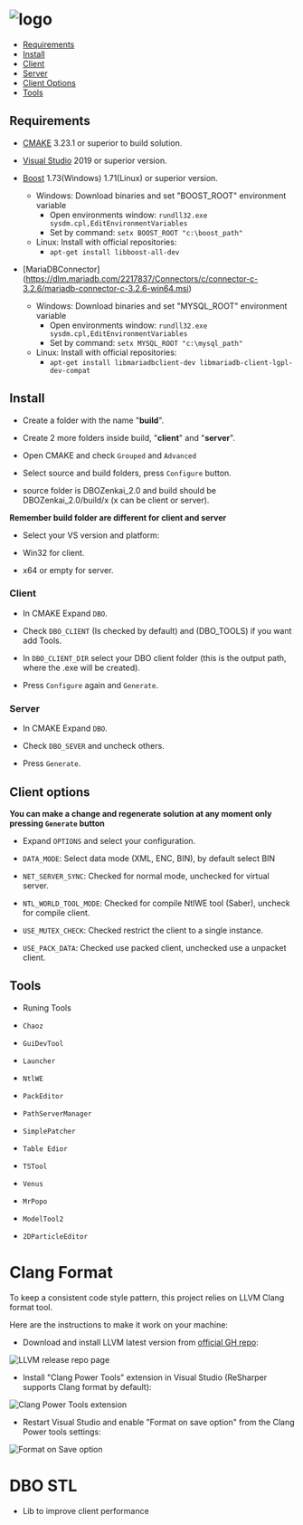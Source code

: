 # ![logo](https://dbozenkai.com/img/LogoDBOZ.png) 

* [Requirements](#requirements)
* [Install](#install)
* [Client](#client)
* [Server](#server)
* [Client Options](#client-options)
* [Tools](#tools)
  

## Requirements

- [CMAKE](https://cmake.org/download/) 3.23.1 or superior to build solution.

- [Visual Studio](https://visualstudio.microsoft.com/) 2019 or superior version.

- [Boost](https://sourceforge.net/projects/boost/files/boost-binaries/) 1.73(Windows) 1.71(Linux) or superior version.

  - Windows: Download binaries and set "BOOST_ROOT" environment variable
    - Open environments window: `rundll32.exe sysdm.cpl,EditEnvironmentVariables`
    - Set by command: `setx BOOST_ROOT "c:\boost_path"`
  - Linux: Install with official repositories:
    - `apt-get install libboost-all-dev`

- [MariaDBConnector] (https://dlm.mariadb.com/2217837/Connectors/c/connector-c-3.2.6/mariadb-connector-c-3.2.6-win64.msi)
  - Windows: Download binaries and set "MYSQL_ROOT" environment variable
    - Open environments window: `rundll32.exe sysdm.cpl,EditEnvironmentVariables`
    - Set by command: `setx MYSQL_ROOT "c:\mysql_path"`
  - Linux: Install with official repositories:
    - `apt-get install libmariadbclient-dev libmariadb-client-lgpl-dev-compat`

## Install

- Create a folder with the name "**build**".

- Create 2 more folders inside build, "**client**" and "**server**".

- Open CMAKE and check `Grouped` and `Advanced`

- Select source and build folders, press `Configure` button.

- source folder is DBOZenkai_2.0 and build should be DBOZenkai_2.0/build/x (x can be client or server).

**Remember build folder are different for client and server**

- Select your VS version and platform:

- Win32 for client.

- x64 or empty for server.

### Client

- In CMAKE Expand `DBO`.

- Check `DBO_CLIENT` (Is checked by default) and (DBO_TOOLS) if you want add Tools.

- In `DBO_CLIENT_DIR` select your DBO client folder (this is the output path, where the .exe will be created).

- Press `Configure` again and `Generate`.

### Server

- In CMAKE Expand `DBO`.

- Check `DBO_SEVER` and uncheck others.

- Press `Generate`.

## Client options

**You can make a change and regenerate solution at any moment only pressing `Generate` button**

- Expand `OPTIONS` and select your configuration.

- `DATA_MODE`: Select data mode (XML, ENC, BIN), by default select BIN

- `NET_SERVER_SYNC`: Checked for normal mode, unchecked for virtual server.

- `NTL_WORLD_TOOL_MODE`: Checked for compile NtlWE tool (Saber), uncheck for compile client.

- `USE_MUTEX_CHECK`: Checked restrict the client to a single instance.

- `USE_PACK_DATA`: Checked use packed client, unchecked use a unpacket client.

## Tools

- Runing Tools

- `Chaoz`

- `GuiDevTool`

- `Launcher`

- `NtlWE`

- `PackEditor`

- `PathServerManager`

- `SimplePatcher`

- `Table Edior`

- `TSTool`

- `Venus`

- `MrPopo`

- `ModelTool2`

- `2DParticleEditor`

# Clang Format

To keep a consistent code style pattern, this project relies on LLVM Clang format tool.

Here are the instructions to make it work on your machine:

- Download and install LLVM latest version from [official GH repo](https://github.com/llvm/llvm-project/releases/tag/llvmorg-13.0.0):

![LLVM release repo page](./images/llvmRelease.JPG)

- Install "Clang Power Tools" extension in Visual Studio (ReSharper supports Clang format by default):

![Clang Power Tools extension](./images/ClangExtension.JPG)

- Restart Visual Studio and enable "Format on save option" from the Clang Power tools settings:

![Format on Save option](./images/FormatOnSave.JPG)

# DBO STL

- Lib to improve client performance
